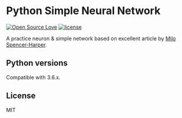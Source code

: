 # Python Simple Neural Network
[![Open Source Love](https://badges.frapsoft.com/os/v1/open-source.svg?v=103)](https://github.com/ellerbrock/open-source-badges/)
[![license](https://img.shields.io/github/license/marinko-peso/shamus.svg)](https://github.com/marinko-peso/shamus/blob/master/LICENSE)

A practice neuron & simple network based on excellent article by [Milo Spencer-Harper](https://medium.com/technology-invention-and-more/how-to-build-a-simple-neural-network-in-9-lines-of-python-code-cc8f23647ca1).

## Python versions

Compatible with 3.6.x.

## License

MIT
